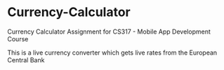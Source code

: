 # Currency-Calculator

Currency Calculator Assignment for CS317 - Mobile App Development Course

This is a live currency converter which gets live rates from the European Central Bank
